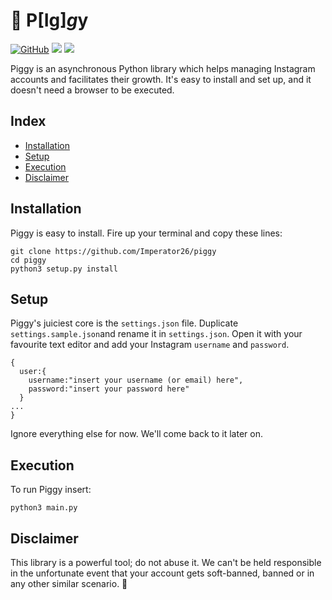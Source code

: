 # 🐷 P[Ig]*g*y

[![GitHub](https://img.shields.io/github/license/mashape/apistatus.svg)](https://github.com/Imperator26/piggy)
![](https://img.shields.io/badge/Python-%E2%89%A5%203.6-yellow.svg)
![](https://img.shields.io/badge/-asynchronous-blue.svg)

Piggy is an asynchronous Python library which helps managing Instagram accounts and facilitates their growth. It's easy to install and set up, and it doesn't need a browser to be executed.

## Index
- [Installation](#installation)
- [Setup](#setup)
- [Execution](#execution)
- [Disclaimer](#disclaimer)

## Installation
Piggy is easy to install. Fire up your terminal and copy these lines:
```
git clone https://github.com/Imperator26/piggy
cd piggy
python3 setup.py install
```

## Setup
Piggy's juiciest core is the `settings.json` file. Duplicate `settings.sample.json`and rename it in `settings.json`.
Open it with your favourite text editor and add your Instagram `username` and `password`.
```
{
  user:{
    username:"insert your username (or email) here",
    password:"insert your password here"
  }
...
}
```
Ignore everything else for now. We'll come back to it later on.

## Execution
To run Piggy insert:
```
python3 main.py
```

## Disclaimer
This library is a powerful tool; do not abuse it. We can't be held responsible in the unfortunate event that your account gets soft-banned, banned or in any other similar scenario.
🐷
